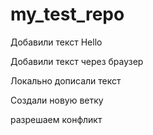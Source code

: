﻿# my_test_repo
Добавили текст 
Hello

Добавили текст через браузер

Локально дописали текст

Создали новую ветку 

разрешаем конфликт
